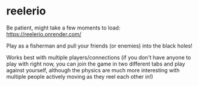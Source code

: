 # reelerio
 
Be patient, might take a few moments to load: https://reelerio.onrender.com/

Play as a fisherman and pull your friends (or enemies) into the black holes!

Works best with multiple players/connections (if you don't have anyone to play with right now, you can join the game in two different tabs and play against yourself, although the physics are much more interesting with multiple people actively moving as they reel each other in!)
